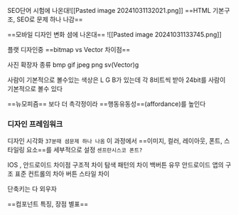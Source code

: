 SEO단어 시험에 나온대![[Pasted image 20241031132021.png]]
==HTML 기본구조, SEO로 문제 하나 나감==

==모바일 디자인 변화 셤에 나온대==
![[Pasted image 20241031133745.png]]

플랫 디자인중
==bitmap vs Vector 차이점==

사진 확장자 종류
bmp
gif
jpeg
png
sv(Vector)g

사람이 기본적으로 볼수있는 색상은  L G B가 있는데 각 8비트씩 받아
24bit를 사람이 기본적으로 볼수 있다

==뉴모피즘==
	보다 더 촉각정이라 ==행동유동성==(affordance)를 높인다


### 디자인 프레임워크

디자인 시각화  `37분때 셤문제 하나 나옴`
	이 과정에서 ==이미지, 컬러, 레이아웃, 폰트, 스타일링 요소==를 세부적으로 설정
`센프란시스코 폰트?`

IOS , 안드로이드 차이점
	구조적 차이
	탐색 패턴의 차이 
		백버튼 유무 안드로이드 앱의 구조
	표준 컨트롤의 차아
	버튼 스타일 차이


단축키는 다 외우자

==컴포넌트 특징, 장점 별표==